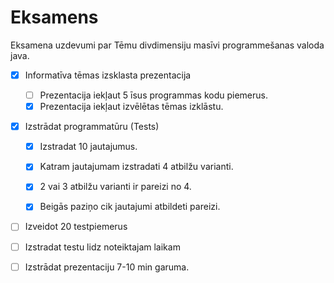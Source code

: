 # Eksamens

Eksamena uzdevumi par Tēmu divdimensiju masīvi programmešanas valoda java.


- [x] Informatīva tēmas izsklasta prezentacija
    - [ ] Prezentacija iekļaut 5 īsus programmas kodu piemerus.
    - [x] Prezentacija iekļaut izvēlētas tēmas izklāstu.

- [x] Izstrādat programmatūru (Tests)
   - [x] Izstradat 10 jautajumus.
   - [x] Katram jautajumam izstradati 4 atbilžu varianti.
   - [x] 2 vai 3 atbilžu varianti ir pareizi no 4.
   - [x] Beigās paziņo cik jautajumi atbildeti pareizi.


- [ ] Izveidot 20 testpiemerus
- [ ] Izstradat testu lidz noteiktajam laikam


- [ ] Izstrādat prezentaciju 7-10 min garuma.
   
